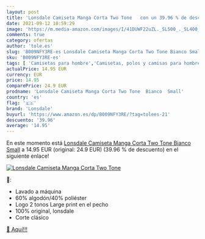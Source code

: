 ```yaml
---
layout: post
title: 'Lonsdale Camiseta Manga Corta Two Tone   con un 39.96 % de descuento'
date: 2021-09-12 10:59:29
image: 'https://m.media-amazon.com/images/I/41DUWF22uZL._SL500_._SL400_.jpg'
comments: true
category: ofertas
author: 'tole.es'
slug: 'B009NFY3RE-es Lonsdale Camiseta Manga Corta Two Tone Bianco Small'
sku: 'B009NFY3RE-es'
tags: [ 'Camisetas para hombre','Camisetas, polos y camisas para hombre','Ropa','Ropa para hombre','camiseta','lonsdale', ]
actualPrice: 14.95 EUR
currency: EUR
price: 14.95
comparePrice: 24.9 EUR
prodname: 'Lonsdale Camiseta Manga Corta Two Tone  Bianco  Small'
country: 'es'
flag: '🇪🇸'
brand: 'Lonsdale'
buyurl: 'https://www.amazon.es/dp/B009NFY3RE/?tag=tolees-21'
descuento: '39.96'
average: '14.95'
---
```


En este momento está [Lonsdale Camiseta Manga Corta Two Tone  Bianco  Small](https://www.amazon.es/dp/B009NFY3RE/?tag=tolees-21) a 14.95 EUR (original: 24.9 EUR) (39.96 %  de descuento) en el siguiente enlace!

[![Lonsdale Camiseta Manga Corta Two Tone  ](https://m.media-amazon.com/images/I/41DUWF22uZL._SL500_._SL400_.jpg)](https://www.amazon.es/dp/B009NFY3RE/?tag=tolees-21)

🔎:

- Lavado a máquina
- 60% algodón/40% poliéster
- Logo 2 tonos Large print en el pecho
- 100% original, lonsdale
- Corte clásico

[🛒 Aquí!!!](https://www.amazon.es/dp/B009NFY3RE/?tag=tolees-21)
